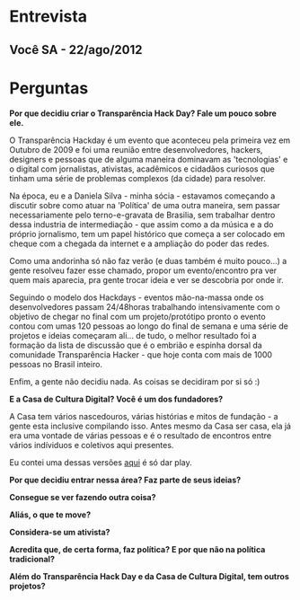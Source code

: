 # Entrevista
## Você SA - 22/ago/2012

# Perguntas

**Por que decidiu criar o Transparência Hack Day? Fale um pouco sobre ele.**

O Transparência Hackday é um evento que aconteceu pela primeira vez em Outubro de 2009 e foi uma reunião entre desenvolvedores, hackers, designers e pessoas que de alguma maneira dominavam as 'tecnologias' e o digital com jornalistas, ativistas, acadêmicos e cidadãos curiosos que tinham uma série de problemas complexos (da cidade) para resolver.

Na época, eu e a Daniela Silva - minha sócia - estavamos começando a discutir sobre como atuar na 'Política' de uma outra maneira, sem passar necessariamente pelo terno-e-gravata de Brasilia, sem trabalhar dentro dessa industria de intermediação - que assim como a da música e a do próprio jornalismo, tem um papel histórico que começa a ser colocado em cheque com a chegada da internet e a ampliação do poder das redes.

Como uma andorinha só não faz verão (e duas também é muito pouco...) a gente resolveu fazer esse chamado, propor um evento/encontro pra ver quem mais aparecia, pra gente trocar ideia e ver se descobria por onde ir.

Seguindo o modelo dos Hackdays - eventos mão-na-massa onde os desenvolvedores passam 24/48horas trabalhando intensivamente com o objetivo de chegar no final com um projeto/protótipo pronto o evento contou com umas 120 pessoas ao longo do final de semana e uma série de projetos e ideias começaram ali... de tudo, o melhor resultado foi a formação da lista de discussão que é o embrião e espinha dorsal da comunidade Transparência Hacker - que hoje conta com mais de 1000 pessoas no Brasil inteiro.

Enfim, a gente não decidiu nada. As coisas se decidiram por si só :)

**E a Casa de Cultura Digital? Você é um dos fundadores?**

A Casa tem vários nascedouros, várias histórias e mitos de fundação - a gente esta inclusive compilando isso. Antes mesmo da Casa ser casa, ela já era uma vontade de várias pessoas e é o resultado de encontros entre vários indíviduos e coletivos aqui presentes.

Eu contei uma dessas versões [aqui](http://okfnpad.org/ep/pad/view/ccd-markun/rev.0) é só dar play.

**Por que decidiu entrar nessa área? Faz parte de seus ideias?**

**Consegue se ver fazendo outra coisa?**

**Aliás, o que te move?**

**Considera-se um ativista?**

**Acredita que, de certa forma, faz política? E por que não na política tradicional?**

**Além do Transparência Hack Day e da Casa de Cultura Digital, tem outros projetos?**